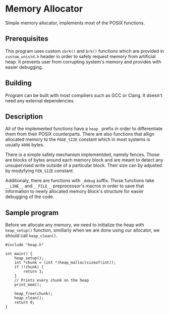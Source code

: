 # Memory Allocator
Simple memory allocator, implements most of the POSIX functions.
## Prerequisites
This program uses custom `sbrk()` and `brk()` functions which are provided in `custom_unistd.h` header in order to safely request memory from artificial heap. It prevents user from corrupting system's memory and provides with easier debugging.
## Building
Program can be built with most compiliers such as GCC or Clang. It doesn't need any external dependencies.
## Description
All of the implemented functions have a `heap_` prefix in order to differentiate them from their POSIX counterparts. There are also functions that allign allocated memory to the `PAGE_SIZE` constant which in most systems is usually `4096` bytes.

There is a simple safety mechanism implementded, namely fences. Those are blocks of bytes around each memory block and are meant to detect any unsupervised write outside of a particular block. Their size can by adjusted by modyfying `FEN_SIZE` constant.

Additionaly, there are functions with `_debug` suffix. Those functions take `__LINE__` and `__FILE__` preprocessor's macros in order to save that information to newly allocated memory block's structure for easier debugging of the code.
## Sample program
Before we allocate any memory, we need to initialize the heap with `heap_setup()` function, simillarly when we are done using our allocator, we should call `heap_clean()`.
```
#include "heap.h"

int main() {
    heap_setup();
    int *chunk = (int *)heap_malloc(sizeof(int));
    if (!chunk) {
        return 1;
    }
    // Prints every chunk on the heap
    print_mem();
  
    heap_free(chunk);
    heap_clean();
    return 0;
}
```

